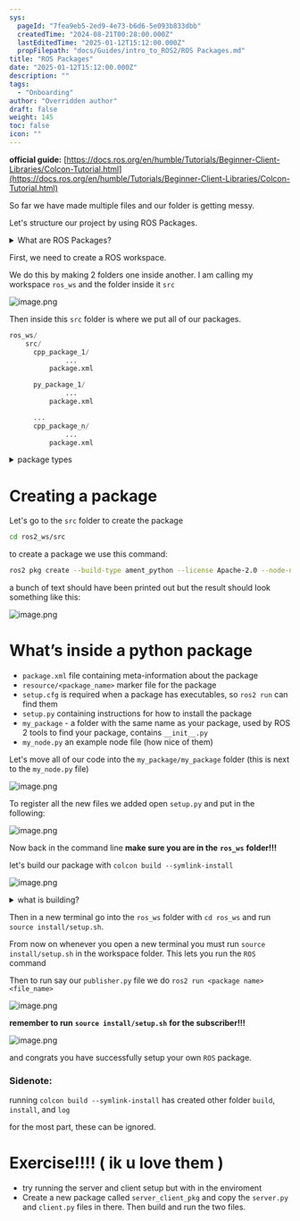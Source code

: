 ```yaml
---
sys:
  pageId: "7fea9eb5-2ed9-4e73-b6d6-5e093b833dbb"
  createdTime: "2024-08-21T00:28:00.000Z"
  lastEditedTime: "2025-01-12T15:12:00.000Z"
  propFilepath: "docs/Guides/intro_to_ROS2/ROS Packages.md"
title: "ROS Packages"
date: "2025-01-12T15:12:00.000Z"
description: ""
tags:
  - "Onboarding"
author: "Overridden author"
draft: false
weight: 145
toc: false
icon: ""
---
```


**official guide:** [https://docs.ros.org/en/humble/Tutorials/Beginner-Client-Libraries/Colcon-Tutorial.html](https://docs.ros.org/en/humble/Tutorials/Beginner-Client-Libraries/Colcon-Tutorial.html)

So far we have made multiple files and our folder is getting messy.

Let's structure our project by using ROS Packages.

<details>

<summary>What are ROS Packages?</summary>

ROS Packages are, as the name implies, packages of code that are highly sharable between ROS developers.

They consist of a folder, `package.xml` file, and source code

```python
      cpp_package_1/
		      ... imagine much code files here ..
          package.xml
```

</details>

First, we need to create a ROS workspace.

We do this by making 2 folders one inside another. I am calling my workspace `ros_ws` and the folder inside it `src`

![image.png](https://prod-files-secure.s3.us-west-2.amazonaws.com/d518164a-d88e-44d1-a4ee-3adb3bd8bce0/70706947-fd18-4537-a67b-e12946812d31/image.png?X-Amz-Algorithm=AWS4-HMAC-SHA256&X-Amz-Content-Sha256=UNSIGNED-PAYLOAD&X-Amz-Credential=ASIAZI2LB4662OSCLFXP%2F20250318%2Fus-west-2%2Fs3%2Faws4_request&X-Amz-Date=20250318T210728Z&X-Amz-Expires=3600&X-Amz-Security-Token=IQoJb3JpZ2luX2VjEA0aCXVzLXdlc3QtMiJIMEYCIQC1Js2EbsDii%2BcTUeFrbn9XPn1Ex32GpXPrEhCvPJsHVQIhAL%2BACOc%2Fj3uh0X1UPnyo4ATlRFRXgLRm62LoLuBfxPP0Kv8DCGYQABoMNjM3NDIzMTgzODA1IgzeFJPlS4KFXu4zQIcq3AOUEWfVQwr8Qt4%2BkAI41I8ndd9qs%2BeWAM%2BVUNxveE8K4XVbChKPBhK7byg%2BddlvQPFmrvSb4yl%2F9%2FXLnMOpsAQ1CEXaDFjVNdOAjuDwYLyOO56kMc2wYKZxgeDcSWoArl62q%2FEGi4Qmdgij%2BFb1cI%2FJBMRtVdJoP8Cpg1rBrK9pARJNdHi7Bt1aGgSh2WRI8D62qA98whpT4Xp5pbGVkNMArU%2BkPPwOA4yz%2FWDM3xz0BVUQLFVO%2Bg9%2Frf6OyyRNTftdYRSZ9A9seZDXNZ5%2FtWViZ09NidvZqK1RVGU65RnyV0hpw%2FYLcgLIykwJ%2BhmdmwykdA2y6T0UM5GBY55mJsvq9KRay%2FtqWeFO64VC59oxxqrL3oDsFsBsNgMHJvdUHkP7cx%2BzMbzERrItAasZSP68Ad%2Bb4f5C9y2x9oqAdPaG0%2F0yTlmsjKxgqxeUj1OLdsblB%2FiV9zDiJHwy2JdlXiQO93zRyyQucCkeO4Je8EPVpDU3SOuj0FtZVADSnV4Z9T%2FoZ%2FDau9ZdUMTmiREvdA0a0uG2aKDiDsMkhjrTsLoN8H%2F8Nd1JLSt4o%2B5%2BP6Amh8hw2VmnMQwtgIa8VHwYpRTFD5Nzg3E0oSjFcalTg%2FWajmS96SihKiAtIQrKqzC0see%2BBjqkAaBVPinLA%2F%2Fes8Ve22b9G9iGBNrh3YbozFp5byVRc0B28divrrHNja1qFTD8Txe07ZbcT39KfbPg5WHjxKsj6kF%2B7DCIcOlki7JbwfHu1ROTPuhL7Nm0brt1VvVYz%2BOn%2BcZHShI7N0S2GNb2H1mD81D%2BrxGAxWA9hNcugAdTzgWOhQxj1KKY2QmiUs6yOtZG4PO6%2FXiuVyAFFbjNM5h%2BTlTwBm3A&X-Amz-Signature=3829a995494dee23da0139ee4f5476a1be687a301df408b6e93d930c209c23a3&X-Amz-SignedHeaders=host&x-id=GetObject)

Then inside this `src` folder is where we put all of our packages.

```python
ros_ws/
    src/
      cpp_package_1/
		      ...
          package.xml

      py_package_1/
		      ...
          package.xml

      ...
      cpp_package_n/
		      ...
          package.xml

```

<details>

<summary>package types</summary>

packages can be either `C++` or python.

the intern file structure is different for each but for this guide we will stick to creating python packages

</details>

# Creating a package

Let's go to the `src` folder to create the package

```bash
cd ros2_ws/src
```

to create a package we use this command:

```bash
ros2 pkg create --build-type ament_python --license Apache-2.0 --node-name my_node my_package
```

a bunch of text should have been printed out but the result should look something like this:

![image.png](https://prod-files-secure.s3.us-west-2.amazonaws.com/d518164a-d88e-44d1-a4ee-3adb3bd8bce0/e6cf1e3f-8512-4a3e-b131-079f800bf3e8/image.png?X-Amz-Algorithm=AWS4-HMAC-SHA256&X-Amz-Content-Sha256=UNSIGNED-PAYLOAD&X-Amz-Credential=ASIAZI2LB4662OSCLFXP%2F20250318%2Fus-west-2%2Fs3%2Faws4_request&X-Amz-Date=20250318T210728Z&X-Amz-Expires=3600&X-Amz-Security-Token=IQoJb3JpZ2luX2VjEA0aCXVzLXdlc3QtMiJIMEYCIQC1Js2EbsDii%2BcTUeFrbn9XPn1Ex32GpXPrEhCvPJsHVQIhAL%2BACOc%2Fj3uh0X1UPnyo4ATlRFRXgLRm62LoLuBfxPP0Kv8DCGYQABoMNjM3NDIzMTgzODA1IgzeFJPlS4KFXu4zQIcq3AOUEWfVQwr8Qt4%2BkAI41I8ndd9qs%2BeWAM%2BVUNxveE8K4XVbChKPBhK7byg%2BddlvQPFmrvSb4yl%2F9%2FXLnMOpsAQ1CEXaDFjVNdOAjuDwYLyOO56kMc2wYKZxgeDcSWoArl62q%2FEGi4Qmdgij%2BFb1cI%2FJBMRtVdJoP8Cpg1rBrK9pARJNdHi7Bt1aGgSh2WRI8D62qA98whpT4Xp5pbGVkNMArU%2BkPPwOA4yz%2FWDM3xz0BVUQLFVO%2Bg9%2Frf6OyyRNTftdYRSZ9A9seZDXNZ5%2FtWViZ09NidvZqK1RVGU65RnyV0hpw%2FYLcgLIykwJ%2BhmdmwykdA2y6T0UM5GBY55mJsvq9KRay%2FtqWeFO64VC59oxxqrL3oDsFsBsNgMHJvdUHkP7cx%2BzMbzERrItAasZSP68Ad%2Bb4f5C9y2x9oqAdPaG0%2F0yTlmsjKxgqxeUj1OLdsblB%2FiV9zDiJHwy2JdlXiQO93zRyyQucCkeO4Je8EPVpDU3SOuj0FtZVADSnV4Z9T%2FoZ%2FDau9ZdUMTmiREvdA0a0uG2aKDiDsMkhjrTsLoN8H%2F8Nd1JLSt4o%2B5%2BP6Amh8hw2VmnMQwtgIa8VHwYpRTFD5Nzg3E0oSjFcalTg%2FWajmS96SihKiAtIQrKqzC0see%2BBjqkAaBVPinLA%2F%2Fes8Ve22b9G9iGBNrh3YbozFp5byVRc0B28divrrHNja1qFTD8Txe07ZbcT39KfbPg5WHjxKsj6kF%2B7DCIcOlki7JbwfHu1ROTPuhL7Nm0brt1VvVYz%2BOn%2BcZHShI7N0S2GNb2H1mD81D%2BrxGAxWA9hNcugAdTzgWOhQxj1KKY2QmiUs6yOtZG4PO6%2FXiuVyAFFbjNM5h%2BTlTwBm3A&X-Amz-Signature=1014b94ae1e572c33e15d3303679d1b67cb429a01d08ca921c96cac6dd11d85a&X-Amz-SignedHeaders=host&x-id=GetObject)

# What’s inside a python package

- `package.xml` file containing meta-information about the package
- `resource/<package_name>` marker file for the package
- `setup.cfg` is required when a package has executables, so `ros2 run` can find them
- `setup.py` containing instructions for how to install the package
- `my_package` - a folder with the same name as your package, used by ROS 2 tools to find your package, contains `__init__.py`
- `my_node.py` an example node file (how nice of them)

Let's move all of our code into the `my_package/my_package` folder (this is next to the `my_node.py` file)

![image.png](https://prod-files-secure.s3.us-west-2.amazonaws.com/d518164a-d88e-44d1-a4ee-3adb3bd8bce0/9ce58f11-0da9-4d3e-b86d-506a9685d378/image.png?X-Amz-Algorithm=AWS4-HMAC-SHA256&X-Amz-Content-Sha256=UNSIGNED-PAYLOAD&X-Amz-Credential=ASIAZI2LB4662OSCLFXP%2F20250318%2Fus-west-2%2Fs3%2Faws4_request&X-Amz-Date=20250318T210728Z&X-Amz-Expires=3600&X-Amz-Security-Token=IQoJb3JpZ2luX2VjEA0aCXVzLXdlc3QtMiJIMEYCIQC1Js2EbsDii%2BcTUeFrbn9XPn1Ex32GpXPrEhCvPJsHVQIhAL%2BACOc%2Fj3uh0X1UPnyo4ATlRFRXgLRm62LoLuBfxPP0Kv8DCGYQABoMNjM3NDIzMTgzODA1IgzeFJPlS4KFXu4zQIcq3AOUEWfVQwr8Qt4%2BkAI41I8ndd9qs%2BeWAM%2BVUNxveE8K4XVbChKPBhK7byg%2BddlvQPFmrvSb4yl%2F9%2FXLnMOpsAQ1CEXaDFjVNdOAjuDwYLyOO56kMc2wYKZxgeDcSWoArl62q%2FEGi4Qmdgij%2BFb1cI%2FJBMRtVdJoP8Cpg1rBrK9pARJNdHi7Bt1aGgSh2WRI8D62qA98whpT4Xp5pbGVkNMArU%2BkPPwOA4yz%2FWDM3xz0BVUQLFVO%2Bg9%2Frf6OyyRNTftdYRSZ9A9seZDXNZ5%2FtWViZ09NidvZqK1RVGU65RnyV0hpw%2FYLcgLIykwJ%2BhmdmwykdA2y6T0UM5GBY55mJsvq9KRay%2FtqWeFO64VC59oxxqrL3oDsFsBsNgMHJvdUHkP7cx%2BzMbzERrItAasZSP68Ad%2Bb4f5C9y2x9oqAdPaG0%2F0yTlmsjKxgqxeUj1OLdsblB%2FiV9zDiJHwy2JdlXiQO93zRyyQucCkeO4Je8EPVpDU3SOuj0FtZVADSnV4Z9T%2FoZ%2FDau9ZdUMTmiREvdA0a0uG2aKDiDsMkhjrTsLoN8H%2F8Nd1JLSt4o%2B5%2BP6Amh8hw2VmnMQwtgIa8VHwYpRTFD5Nzg3E0oSjFcalTg%2FWajmS96SihKiAtIQrKqzC0see%2BBjqkAaBVPinLA%2F%2Fes8Ve22b9G9iGBNrh3YbozFp5byVRc0B28divrrHNja1qFTD8Txe07ZbcT39KfbPg5WHjxKsj6kF%2B7DCIcOlki7JbwfHu1ROTPuhL7Nm0brt1VvVYz%2BOn%2BcZHShI7N0S2GNb2H1mD81D%2BrxGAxWA9hNcugAdTzgWOhQxj1KKY2QmiUs6yOtZG4PO6%2FXiuVyAFFbjNM5h%2BTlTwBm3A&X-Amz-Signature=e0ad362d1597b4eda686c705289152ae01f0787addb701f53f7300b208f693c7&X-Amz-SignedHeaders=host&x-id=GetObject)

To register all the new files we added open `setup.py` and put in the following:

![image.png](https://prod-files-secure.s3.us-west-2.amazonaws.com/d518164a-d88e-44d1-a4ee-3adb3bd8bce0/1cd7c262-4cae-4496-9d75-c178537d24a2/image.png?X-Amz-Algorithm=AWS4-HMAC-SHA256&X-Amz-Content-Sha256=UNSIGNED-PAYLOAD&X-Amz-Credential=ASIAZI2LB4662OSCLFXP%2F20250318%2Fus-west-2%2Fs3%2Faws4_request&X-Amz-Date=20250318T210728Z&X-Amz-Expires=3600&X-Amz-Security-Token=IQoJb3JpZ2luX2VjEA0aCXVzLXdlc3QtMiJIMEYCIQC1Js2EbsDii%2BcTUeFrbn9XPn1Ex32GpXPrEhCvPJsHVQIhAL%2BACOc%2Fj3uh0X1UPnyo4ATlRFRXgLRm62LoLuBfxPP0Kv8DCGYQABoMNjM3NDIzMTgzODA1IgzeFJPlS4KFXu4zQIcq3AOUEWfVQwr8Qt4%2BkAI41I8ndd9qs%2BeWAM%2BVUNxveE8K4XVbChKPBhK7byg%2BddlvQPFmrvSb4yl%2F9%2FXLnMOpsAQ1CEXaDFjVNdOAjuDwYLyOO56kMc2wYKZxgeDcSWoArl62q%2FEGi4Qmdgij%2BFb1cI%2FJBMRtVdJoP8Cpg1rBrK9pARJNdHi7Bt1aGgSh2WRI8D62qA98whpT4Xp5pbGVkNMArU%2BkPPwOA4yz%2FWDM3xz0BVUQLFVO%2Bg9%2Frf6OyyRNTftdYRSZ9A9seZDXNZ5%2FtWViZ09NidvZqK1RVGU65RnyV0hpw%2FYLcgLIykwJ%2BhmdmwykdA2y6T0UM5GBY55mJsvq9KRay%2FtqWeFO64VC59oxxqrL3oDsFsBsNgMHJvdUHkP7cx%2BzMbzERrItAasZSP68Ad%2Bb4f5C9y2x9oqAdPaG0%2F0yTlmsjKxgqxeUj1OLdsblB%2FiV9zDiJHwy2JdlXiQO93zRyyQucCkeO4Je8EPVpDU3SOuj0FtZVADSnV4Z9T%2FoZ%2FDau9ZdUMTmiREvdA0a0uG2aKDiDsMkhjrTsLoN8H%2F8Nd1JLSt4o%2B5%2BP6Amh8hw2VmnMQwtgIa8VHwYpRTFD5Nzg3E0oSjFcalTg%2FWajmS96SihKiAtIQrKqzC0see%2BBjqkAaBVPinLA%2F%2Fes8Ve22b9G9iGBNrh3YbozFp5byVRc0B28divrrHNja1qFTD8Txe07ZbcT39KfbPg5WHjxKsj6kF%2B7DCIcOlki7JbwfHu1ROTPuhL7Nm0brt1VvVYz%2BOn%2BcZHShI7N0S2GNb2H1mD81D%2BrxGAxWA9hNcugAdTzgWOhQxj1KKY2QmiUs6yOtZG4PO6%2FXiuVyAFFbjNM5h%2BTlTwBm3A&X-Amz-Signature=8d814ad59bd8208401512f1bf2a025f6c14ffa99cc8faa4c2196ba52724e4303&X-Amz-SignedHeaders=host&x-id=GetObject)

Now back in the command line **make sure you are in the** **`ros_ws`** **folder!!!**

let's build our package with `colcon build --symlink-install`

![image.png](https://prod-files-secure.s3.us-west-2.amazonaws.com/d518164a-d88e-44d1-a4ee-3adb3bd8bce0/2f2a0d27-b173-48fd-b189-5f5c0ce65619/image.png?X-Amz-Algorithm=AWS4-HMAC-SHA256&X-Amz-Content-Sha256=UNSIGNED-PAYLOAD&X-Amz-Credential=ASIAZI2LB4662OSCLFXP%2F20250318%2Fus-west-2%2Fs3%2Faws4_request&X-Amz-Date=20250318T210728Z&X-Amz-Expires=3600&X-Amz-Security-Token=IQoJb3JpZ2luX2VjEA0aCXVzLXdlc3QtMiJIMEYCIQC1Js2EbsDii%2BcTUeFrbn9XPn1Ex32GpXPrEhCvPJsHVQIhAL%2BACOc%2Fj3uh0X1UPnyo4ATlRFRXgLRm62LoLuBfxPP0Kv8DCGYQABoMNjM3NDIzMTgzODA1IgzeFJPlS4KFXu4zQIcq3AOUEWfVQwr8Qt4%2BkAI41I8ndd9qs%2BeWAM%2BVUNxveE8K4XVbChKPBhK7byg%2BddlvQPFmrvSb4yl%2F9%2FXLnMOpsAQ1CEXaDFjVNdOAjuDwYLyOO56kMc2wYKZxgeDcSWoArl62q%2FEGi4Qmdgij%2BFb1cI%2FJBMRtVdJoP8Cpg1rBrK9pARJNdHi7Bt1aGgSh2WRI8D62qA98whpT4Xp5pbGVkNMArU%2BkPPwOA4yz%2FWDM3xz0BVUQLFVO%2Bg9%2Frf6OyyRNTftdYRSZ9A9seZDXNZ5%2FtWViZ09NidvZqK1RVGU65RnyV0hpw%2FYLcgLIykwJ%2BhmdmwykdA2y6T0UM5GBY55mJsvq9KRay%2FtqWeFO64VC59oxxqrL3oDsFsBsNgMHJvdUHkP7cx%2BzMbzERrItAasZSP68Ad%2Bb4f5C9y2x9oqAdPaG0%2F0yTlmsjKxgqxeUj1OLdsblB%2FiV9zDiJHwy2JdlXiQO93zRyyQucCkeO4Je8EPVpDU3SOuj0FtZVADSnV4Z9T%2FoZ%2FDau9ZdUMTmiREvdA0a0uG2aKDiDsMkhjrTsLoN8H%2F8Nd1JLSt4o%2B5%2BP6Amh8hw2VmnMQwtgIa8VHwYpRTFD5Nzg3E0oSjFcalTg%2FWajmS96SihKiAtIQrKqzC0see%2BBjqkAaBVPinLA%2F%2Fes8Ve22b9G9iGBNrh3YbozFp5byVRc0B28divrrHNja1qFTD8Txe07ZbcT39KfbPg5WHjxKsj6kF%2B7DCIcOlki7JbwfHu1ROTPuhL7Nm0brt1VvVYz%2BOn%2BcZHShI7N0S2GNb2H1mD81D%2BrxGAxWA9hNcugAdTzgWOhQxj1KKY2QmiUs6yOtZG4PO6%2FXiuVyAFFbjNM5h%2BTlTwBm3A&X-Amz-Signature=2e4172ee377cb3700857f069efb7cabfca7e1f0a1178db3b15fafa749bd31094&X-Amz-SignedHeaders=host&x-id=GetObject)

<details>

<summary>what is building?</summary>

if you are a CS major at Rose-Hulman you will learn the answer to this in CSSE132

but TLDR; is it combines all the code files into one program that can be run easily 

</details>

Then in a new terminal go into the `ros_ws` folder with `cd ros_ws` and run `source install/setup.sh`. 

From now on whenever you open a new terminal you must run `source install/setup.sh` in the workspace folder. This lets you run the `ROS` command

Then to run say our `publisher.py` file we do `ros2 run <package name> <file_name>`

![image.png](https://prod-files-secure.s3.us-west-2.amazonaws.com/d518164a-d88e-44d1-a4ee-3adb3bd8bce0/4f4b1219-3a44-4632-aa0a-ce3471699f59/image.png?X-Amz-Algorithm=AWS4-HMAC-SHA256&X-Amz-Content-Sha256=UNSIGNED-PAYLOAD&X-Amz-Credential=ASIAZI2LB4662OSCLFXP%2F20250318%2Fus-west-2%2Fs3%2Faws4_request&X-Amz-Date=20250318T210728Z&X-Amz-Expires=3600&X-Amz-Security-Token=IQoJb3JpZ2luX2VjEA0aCXVzLXdlc3QtMiJIMEYCIQC1Js2EbsDii%2BcTUeFrbn9XPn1Ex32GpXPrEhCvPJsHVQIhAL%2BACOc%2Fj3uh0X1UPnyo4ATlRFRXgLRm62LoLuBfxPP0Kv8DCGYQABoMNjM3NDIzMTgzODA1IgzeFJPlS4KFXu4zQIcq3AOUEWfVQwr8Qt4%2BkAI41I8ndd9qs%2BeWAM%2BVUNxveE8K4XVbChKPBhK7byg%2BddlvQPFmrvSb4yl%2F9%2FXLnMOpsAQ1CEXaDFjVNdOAjuDwYLyOO56kMc2wYKZxgeDcSWoArl62q%2FEGi4Qmdgij%2BFb1cI%2FJBMRtVdJoP8Cpg1rBrK9pARJNdHi7Bt1aGgSh2WRI8D62qA98whpT4Xp5pbGVkNMArU%2BkPPwOA4yz%2FWDM3xz0BVUQLFVO%2Bg9%2Frf6OyyRNTftdYRSZ9A9seZDXNZ5%2FtWViZ09NidvZqK1RVGU65RnyV0hpw%2FYLcgLIykwJ%2BhmdmwykdA2y6T0UM5GBY55mJsvq9KRay%2FtqWeFO64VC59oxxqrL3oDsFsBsNgMHJvdUHkP7cx%2BzMbzERrItAasZSP68Ad%2Bb4f5C9y2x9oqAdPaG0%2F0yTlmsjKxgqxeUj1OLdsblB%2FiV9zDiJHwy2JdlXiQO93zRyyQucCkeO4Je8EPVpDU3SOuj0FtZVADSnV4Z9T%2FoZ%2FDau9ZdUMTmiREvdA0a0uG2aKDiDsMkhjrTsLoN8H%2F8Nd1JLSt4o%2B5%2BP6Amh8hw2VmnMQwtgIa8VHwYpRTFD5Nzg3E0oSjFcalTg%2FWajmS96SihKiAtIQrKqzC0see%2BBjqkAaBVPinLA%2F%2Fes8Ve22b9G9iGBNrh3YbozFp5byVRc0B28divrrHNja1qFTD8Txe07ZbcT39KfbPg5WHjxKsj6kF%2B7DCIcOlki7JbwfHu1ROTPuhL7Nm0brt1VvVYz%2BOn%2BcZHShI7N0S2GNb2H1mD81D%2BrxGAxWA9hNcugAdTzgWOhQxj1KKY2QmiUs6yOtZG4PO6%2FXiuVyAFFbjNM5h%2BTlTwBm3A&X-Amz-Signature=44cd11e999273fba365ff09f91a6f40f7e940ff7c4c4b7cf5eb99629f5e42829&X-Amz-SignedHeaders=host&x-id=GetObject)

**remember to run** **`source install/setup.sh`** **for the subscriber!!!**

![image.png](https://prod-files-secure.s3.us-west-2.amazonaws.com/d518164a-d88e-44d1-a4ee-3adb3bd8bce0/02121119-dad4-49ec-8356-c956108b4243/image.png?X-Amz-Algorithm=AWS4-HMAC-SHA256&X-Amz-Content-Sha256=UNSIGNED-PAYLOAD&X-Amz-Credential=ASIAZI2LB4662OSCLFXP%2F20250318%2Fus-west-2%2Fs3%2Faws4_request&X-Amz-Date=20250318T210728Z&X-Amz-Expires=3600&X-Amz-Security-Token=IQoJb3JpZ2luX2VjEA0aCXVzLXdlc3QtMiJIMEYCIQC1Js2EbsDii%2BcTUeFrbn9XPn1Ex32GpXPrEhCvPJsHVQIhAL%2BACOc%2Fj3uh0X1UPnyo4ATlRFRXgLRm62LoLuBfxPP0Kv8DCGYQABoMNjM3NDIzMTgzODA1IgzeFJPlS4KFXu4zQIcq3AOUEWfVQwr8Qt4%2BkAI41I8ndd9qs%2BeWAM%2BVUNxveE8K4XVbChKPBhK7byg%2BddlvQPFmrvSb4yl%2F9%2FXLnMOpsAQ1CEXaDFjVNdOAjuDwYLyOO56kMc2wYKZxgeDcSWoArl62q%2FEGi4Qmdgij%2BFb1cI%2FJBMRtVdJoP8Cpg1rBrK9pARJNdHi7Bt1aGgSh2WRI8D62qA98whpT4Xp5pbGVkNMArU%2BkPPwOA4yz%2FWDM3xz0BVUQLFVO%2Bg9%2Frf6OyyRNTftdYRSZ9A9seZDXNZ5%2FtWViZ09NidvZqK1RVGU65RnyV0hpw%2FYLcgLIykwJ%2BhmdmwykdA2y6T0UM5GBY55mJsvq9KRay%2FtqWeFO64VC59oxxqrL3oDsFsBsNgMHJvdUHkP7cx%2BzMbzERrItAasZSP68Ad%2Bb4f5C9y2x9oqAdPaG0%2F0yTlmsjKxgqxeUj1OLdsblB%2FiV9zDiJHwy2JdlXiQO93zRyyQucCkeO4Je8EPVpDU3SOuj0FtZVADSnV4Z9T%2FoZ%2FDau9ZdUMTmiREvdA0a0uG2aKDiDsMkhjrTsLoN8H%2F8Nd1JLSt4o%2B5%2BP6Amh8hw2VmnMQwtgIa8VHwYpRTFD5Nzg3E0oSjFcalTg%2FWajmS96SihKiAtIQrKqzC0see%2BBjqkAaBVPinLA%2F%2Fes8Ve22b9G9iGBNrh3YbozFp5byVRc0B28divrrHNja1qFTD8Txe07ZbcT39KfbPg5WHjxKsj6kF%2B7DCIcOlki7JbwfHu1ROTPuhL7Nm0brt1VvVYz%2BOn%2BcZHShI7N0S2GNb2H1mD81D%2BrxGAxWA9hNcugAdTzgWOhQxj1KKY2QmiUs6yOtZG4PO6%2FXiuVyAFFbjNM5h%2BTlTwBm3A&X-Amz-Signature=254e5bbe817c4eb9db7c4ca56369ddcbd1696b5d7223d89f792f58e49df77246&X-Amz-SignedHeaders=host&x-id=GetObject)

and congrats you have successfully setup your own `ROS` package.

### Sidenote:

running `colcon build --symlink-install` has created other folder `build`, `install`, and `log`

for the most part, these can be ignored.

# Exercise!!!! ( ik u love them )

- try running the server and client setup but with in the enviroment
- Create a new package called `server_client_pkg` and copy the `server.py` and `client.py` files in there. Then build and run the two files.
